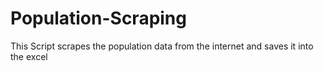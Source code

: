 # Population-Scraping
This Script scrapes the population data from the internet and saves it into the excel
